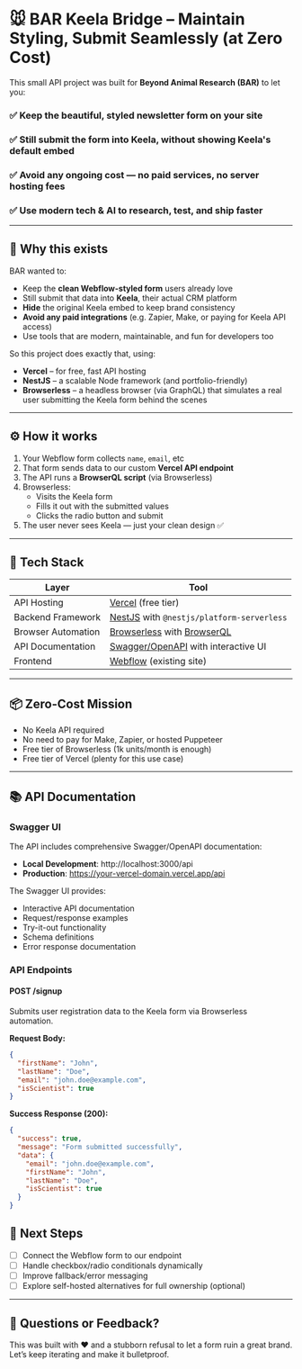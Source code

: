 # 🐭 BAR Keela Bridge – Maintain Styling, Submit Seamlessly (at Zero Cost)

This small API project was built for **Beyond Animal Research (BAR)** to let you:

### ✅ Keep the beautiful, styled newsletter form on your site  
### ✅ Still submit the form into **Keela**, without showing Keela's default embed  
### ✅ Avoid **any ongoing cost** — no paid services, no server hosting fees  
### ✅ Use modern tech & AI to research, test, and ship faster  

---

## 🧩 Why this exists

BAR wanted to:
- Keep the **clean Webflow-styled form** users already love
- Still submit that data into **Keela**, their actual CRM platform
- **Hide** the original Keela embed to keep brand consistency
- **Avoid any paid integrations** (e.g. Zapier, Make, or paying for Keela API access)
- Use tools that are modern, maintainable, and fun for developers too

So this project does exactly that, using:
- **Vercel** – for free, fast API hosting  
- **NestJS** – a scalable Node framework (and portfolio-friendly)  
- **Browserless** – a headless browser (via GraphQL) that simulates a real user submitting the Keela form behind the scenes

---

## ⚙️ How it works

1. Your Webflow form collects `name`, `email`, etc
2. That form sends data to our custom **Vercel API endpoint**
3. The API runs a **BrowserQL script** (via Browserless)
4. Browserless:
   - Visits the Keela form
   - Fills it out with the submitted values
   - Clicks the radio button and submit
5. The user never sees Keela — just your clean design ✅

---

## 🧾 Tech Stack

| Layer              | Tool                                                                 |
|-------------------|----------------------------------------------------------------------|
| API Hosting        | [Vercel](https://vercel.com/) (free tier)                            |
| Backend Framework  | [NestJS](https://nestjs.com/) with `@nestjs/platform-serverless`     |
| Browser Automation | [Browserless](https://www.browserless.io/) with [BrowserQL](https://www.browserless.io/browserql) |
| API Documentation  | [Swagger/OpenAPI](https://swagger.io/) with interactive UI            |
| Frontend           | [Webflow](https://webflow.com/) (existing site)                      |

---

## 📦 Zero-Cost Mission

- No Keela API required
- No need to pay for Make, Zapier, or hosted Puppeteer
- Free tier of Browserless (1k units/month is enough)
- Free tier of Vercel (plenty for this use case)

---

## 📚 API Documentation

### Swagger UI

The API includes comprehensive Swagger/OpenAPI documentation:

- **Local Development**: http://localhost:3000/api
- **Production**: https://your-vercel-domain.vercel.app/api

The Swagger UI provides:
- Interactive API documentation
- Request/response examples
- Try-it-out functionality
- Schema definitions
- Error response documentation

### API Endpoints

#### POST /signup

Submits user registration data to the Keela form via Browserless automation.

**Request Body:**
```json
{
  "firstName": "John",
  "lastName": "Doe",
  "email": "john.doe@example.com",
  "isScientist": true
}
```

**Success Response (200):**
```json
{
  "success": true,
  "message": "Form submitted successfully",
  "data": {
    "email": "john.doe@example.com",
    "firstName": "John",
    "lastName": "Doe",
    "isScientist": true
  }
}
```

## 🚧 Next Steps

- [ ] Connect the Webflow form to our endpoint  
- [ ] Handle checkbox/radio conditionals dynamically  
- [ ] Improve fallback/error messaging  
- [ ] Explore self-hosted alternatives for full ownership (optional)

---

## 💬 Questions or Feedback?

This was built with ❤️ and a stubborn refusal to let a form ruin a great brand.  
Let’s keep iterating and make it bulletproof.
